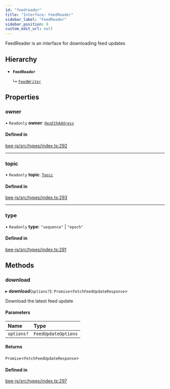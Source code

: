 ```yaml
---
id: "feedreader"
title: "Interface: FeedReader"
sidebar_label: "FeedReader"
sidebar_position: 0
custom_edit_url: null
---
```


FeedReader is an interface for downloading feed updates

## Hierarchy

- **`FeedReader`**

  ↳ [`FeedWriter`](feedwriter.md)

## Properties

### owner

• `Readonly` **owner**: [`HexEthAddress`](../types/utils.eth.hexethaddress.md)

#### Defined in

[bee-js/src/types/index.ts:292](https://github.com/ethersphere/bee-js/blob/74056cb/src/types/index.ts#L292)

___

### topic

• `Readonly` **topic**: [`Topic`](../types/topic.md)

#### Defined in

[bee-js/src/types/index.ts:293](https://github.com/ethersphere/bee-js/blob/74056cb/src/types/index.ts#L293)

___

### type

• `Readonly` **type**: ``"sequence"`` \| ``"epoch"``

#### Defined in

[bee-js/src/types/index.ts:291](https://github.com/ethersphere/bee-js/blob/74056cb/src/types/index.ts#L291)

## Methods

### download

▸ **download**(`options?`): `Promise`<`FetchFeedUpdateResponse`\>

Download the latest feed update

#### Parameters

| Name | Type |
| :------ | :------ |
| `options?` | `FeedUpdateOptions` |

#### Returns

`Promise`<`FetchFeedUpdateResponse`\>

#### Defined in

[bee-js/src/types/index.ts:297](https://github.com/ethersphere/bee-js/blob/74056cb/src/types/index.ts#L297)
